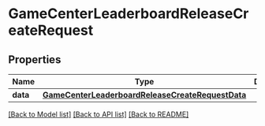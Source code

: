 # GameCenterLeaderboardReleaseCreateRequest

## Properties
Name | Type | Description | Notes
------------ | ------------- | ------------- | -------------
**data** | [**GameCenterLeaderboardReleaseCreateRequestData**](GameCenterLeaderboardReleaseCreateRequestData.md) |  | 

[[Back to Model list]](../README.md#documentation-for-models) [[Back to API list]](../README.md#documentation-for-api-endpoints) [[Back to README]](../README.md)


